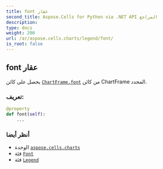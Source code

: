 ```yaml
---
title: font عقار
second_title: Aspose.Cells for Python via .NET API المراجع
description:
type: docs
weight: 200
url: /ar/aspose.cells.charts/legend/font/
is_root: false
---
```

##  font عقار

يحصل على كائن [`ChartFrame.font`](/cells/python-net/ar/aspose.cells.charts/chartframe#font) من كائن ChartFrame المحدد.
###  تعريف:
```python
@property
def font(self):
    ...
```

###  أنظر أيضا
* الوحدة [`aspose.cells.charts`](../../)
* فئة [`Font`](/cells/python-net/ar/aspose.cells/font)
* فئة [`Legend`](/cells/python-net/ar/aspose.cells.charts/legend)
